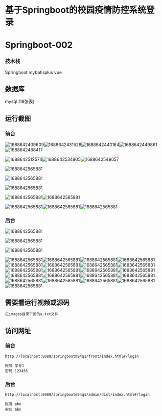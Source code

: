 # 基于Springboot的校园疫情防控系统登录

# Springboot-002

### 技术栈

Springboot mybatisplus vue

## 数据库

mysql (18张表)



## 运行截图

### 前台

![1688642409609](./images/1.jpg)![1688642431528](./images/2.jpg)![1688642440164](./images/3.jpg)![1688642449861](./images/4.jpg)![1688642488417](./images/5.jpg)

![1688642512574](./images/6.jpg)![1688642534905](./images/7.jpg)![1688642549057](./images/8.jpg)

![1688642565881](./images/9.jpg)

![1688642565881](./images/10.jpg)

![1688642565881](./images/11.jpg)

![1688642565881](./images/12.jpg)![1688642565881](./images/13.jpg)

![1688642565881](./images/14.jpg)![1688642565881](./images/15.jpg)![1688642565881](./images/16.jpg)



### 后台

![1688642565881](./images/17.jpg)

![1688642565881](./images/18.jpg)

![1688642565881](./images/19.jpg)

![1688642565881](./images/20.jpg)![1688642565881](./images/21.jpg)![1688642565881](./images/22.jpg)![1688642565881](./images/23.jpg)![1688642565881](./images/24.jpg)![1688642565881](./images/25.jpg)![1688642565881](./images/26.jpg)![1688642565881](./images/27.jpg)![1688642565881](./images/28.jpg)![1688642565881](./images/29.jpg)![1688642565881](./images/30.jpg)![1688642565881](./images/31.jpg)![1688642565881](./images/32.jpg)![1688642565881](./images/33.jpg)![1688642565881](./images/34.jpg)![1688642565881](./images/35.jpg)![1688642565881](./images/36.jpg)![1688642565881](./images/37.jpg)![1688642565881](./images/38.jpg)![1688642565881](./images/39.jpg)![1688642565881](./images/40.jpg)

## 需要看运行视频或源码

```html
见images目录下面的a.txt文件
```



## 访问网址

### 前台

```
http://localhost:8080/springbootm94q1/front/index.html#/login

账号 学号1
密码 123456
```

### 后台

```
http://localhost:8080/springbootm94q1/admin/dist/index.html#/login

账号 abo
密码 abo
```
